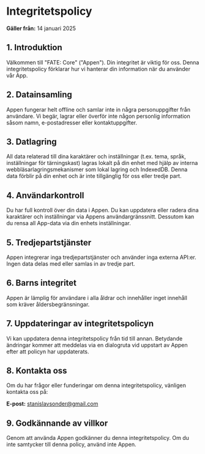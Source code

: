 # Integritetspolicy

**Gäller från:** 14 januari 2025

## 1. Introduktion

Välkommen till "FATE: Core" ("Appen"). Din integritet är viktig för oss. Denna integritetspolicy förklarar hur vi hanterar din information när du använder vår App.

## 2. Datainsamling

Appen fungerar helt offline och samlar inte in några personuppgifter från användare. Vi begär, lagrar eller överför inte någon personlig information såsom namn, e-postadresser eller kontaktuppgifter.

## 3. Datlagring

All data relaterad till dina karaktärer och inställningar (t.ex. tema, språk, inställningar för tärningskast) lagras lokalt på din enhet med hjälp av interna webbläsarlagringsmekanismer som lokal lagring och IndexedDB. Denna data förblir på din enhet och är inte tillgänglig för oss eller tredje part.

## 4. Användarkontroll

Du har full kontroll över din data i Appen. Du kan uppdatera eller radera dina karaktärer och inställningar via Appens användargränssnitt. Dessutom kan du rensa all App-data via din enhets inställningar.

## 5. Tredjepartstjänster

Appen integrerar inga tredjepartstjänster och använder inga externa API:er. Ingen data delas med eller samlas in av tredje part.

## 6. Barns integritet

Appen är lämplig för användare i alla åldrar och innehåller inget innehåll som kräver åldersbegränsningar.

## 7. Uppdateringar av integritetspolicyn

Vi kan uppdatera denna integritetspolicy från tid till annan. Betydande ändringar kommer att meddelas via en dialogruta vid uppstart av Appen efter att policyn har uppdaterats.

## 8. Kontakta oss

Om du har frågor eller funderingar om denna integritetspolicy, vänligen kontakta oss på:

**E-post:** [stanislavsonder@gmail.com](mailto:stanislavsonder@gmail.com)

## 9. Godkännande av villkor

Genom att använda Appen godkänner du denna integritetspolicy. Om du inte samtycker till denna policy, använd inte Appen.
